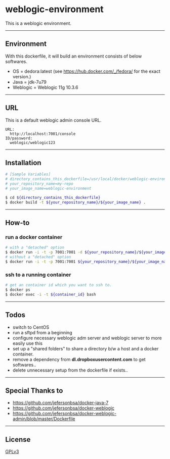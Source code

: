 # weblogic-environment
This is a weblogic environment.

---
## Environment

With this dockerfile, it will build an environment consists of below softwares.
* OS = dedora:latest (see https://hub.docker.com/_/fedora/ for the exact version.)
* Java     = jdk-7u79
* Weblogic = Weblogic 11g 10.3.6 

---
## URL
This is a default weblogic admin console URL.
```
URL:
  http://localhost:7001/console
ID/password:
  weblogic/weblogic123
```

---
## Installation
```sh
# [Sample Variables]
# directory_contains_this_dockerfile=/usr/local/docker/weblogic-environment
# your_repository_name=my-repo
# your_image_name=weblogic-environment

$ cd ${directory_contains_this_dockerfile}
$ docker build -t ${your_repository_name}/${your_image_name} .
```

---
## How-to
### run a docker container
```sh
# with a "detached" option
$ docker run -i -t -p 7001:7001 -d ${your_repository_name}/${your_image_name}   /bin/bash
# without a "detached" option
$ docker run -i -t -p 7001:7001 ${your_repository_name}/${your_image_name}   /bin/bash
```
### ssh to a running container
```sh
# get an container id which you want to ssh to.
$ docker ps
$ docker exec -i -t ${container_id} bash
```

---
## Todos
* switch to CentOS
* run a sftpd from a beginning
* configure necessary weblogic adm server and weblogic server to more easily use this
* set up a "shared folders" to share a directory b/w a host and a docker container.
* remove a dependency from **dl.dropboxusercontent.com** to get softwares..
* delete unnecessary setup from the dockerfile if exists..

---
## Special Thanks to
* https://github.com/jefersonbsa/docker-java-7
* https://github.com/jefersonbsa/docker-weblogic
* https://github.com/jefersonbsa/docker-weblogic-admin/blob/master/Dockerfile

---
## License
[GPLv3](http://www.gnu.org/licenses/gpl-3.0.en.html)
